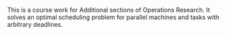 This is a course work for Additional sections of Operations Research.
It solves an optimal scheduling problem for parallel machines and tasks with arbitrary deadlines.